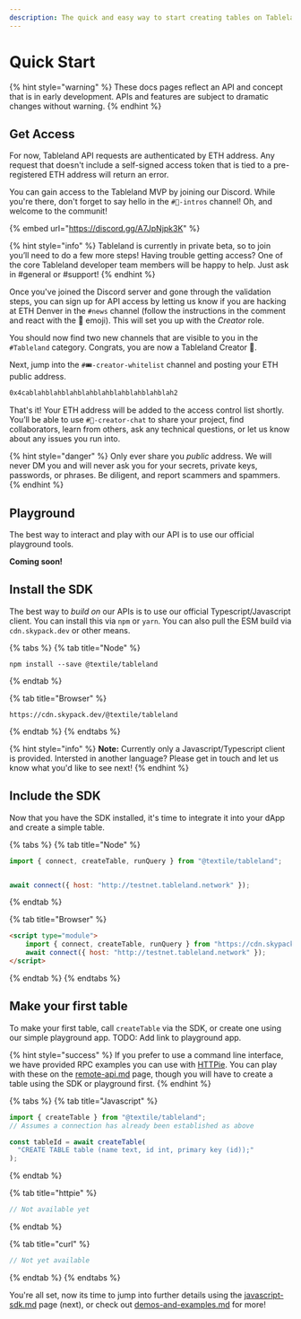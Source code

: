 ```yaml
---
description: The quick and easy way to start creating tables on Tableland.
---
```


# Quick Start

{% hint style="warning" %}
These docs pages reflect an API and concept that is in early development. APIs and features are subject to dramatic changes without warning.
{% endhint %}

## Get Access

For now, Tableland API requests are authenticated by ETH address. Any request that doesn't include a self-signed access token that is tied to a pre-registered ETH address will return an error.

You can gain access to the Tableland MVP by joining our Discord. While you're there, don't forget to say hello in the `#👋-intros` channel! Oh, and welcome to the communit!

{% embed url="https://discord.gg/A7JpNjpk3K" %}

{% hint style="info" %}
Tableland is currently in private beta, so to join you’ll need to do a few more steps! Having trouble getting access? One of the core Tableland developer team members will be happy to help. Just ask in #general or #support!
{% endhint %}

Once you've joined the Discord server and gone through the validation steps, you can sign up for API access by letting us know if you are hacking at ETH Denver in the `#news` channel (follow the instructions in the comment and react with the :crown: emoji). This will set you up with the _Creator_ role.

You should now find two new channels that are visible to you in the `#Tableland` category. Congrats, you are now a Tableland Creator :muscle:.

Next, jump into the `#🎟-creator-whitelist` channel and posting your ETH public address.

```bash
0x4cablahblahblahblahblahblahblahblahblah2
```

That's it! Your ETH address will be added to the access control list shortly. You’ll be able to use `#🔩-creator-chat` to share your project, find collaborators, learn from others, ask any technical questions, or let us know about any issues you run into.

{% hint style="danger" %}
Only ever share you _public_ address. We will never DM you and will never ask you for your secrets, private keys, passwords, or phrases. Be diligent, and report scammers and spammers.
{% endhint %}

## Playground

The best way to interact and play with our API is to use our official playground tools.

**Coming soon!**

## Install the SDK

The best way to _build on_ our APIs is to use our official Typescript/Javascript client. You can install this via `npm` or `yarn`. You can also pull the ESM build via `cdn.skypack.dev` or other means.

{% tabs %}
{% tab title="Node" %}
```
npm install --save @textile/tableland
```
{% endtab %}

{% tab title="Browser" %}
```
https://cdn.skypack.dev/@textile/tableland
```
{% endtab %}
{% endtabs %}

{% hint style="info" %}
**Note:** Currently only a Javascript/Typescript client is provided. Intersted in another language? Please get in touch and let us know what you'd like to see next!
{% endhint %}

## Include the SDK

Now that you have the SDK installed, it's time to integrate it into your dApp and create a simple table.

{% tabs %}
{% tab title="Node" %}
```javascript
import { connect, createTable, runQuery } from "@textile/tableland";


await connect({ host: "http://testnet.tableland.network" });
```
{% endtab %}

{% tab title="Browser" %}
```html
<script type="module">
    import { connect, createTable, runQuery } from "https://cdn.skypack.dev/@textile/tableland";
    await connect({ host: "http://testnet.tableland.network" });
</script>
```
{% endtab %}
{% endtabs %}

## Make your first table

To make your first table, call `createTable` via the SDK, or create one using our simple playground app. TODO: Add link to playground app.

{% hint style="success" %}
If you prefer to use a command line interface, we have provided RPC examples you can use with [HTTPie](https://httpie.org). You can play with these on the [remote-api.md](remote-api.md "mention") page, though you will have to create a table using the SDK or playground first.
{% endhint %}

{% tabs %}
{% tab title="Javascript" %}
```javascript
import { createTable } from "@textile/tableland";
// Assumes a connection has already been established as above

const tableId = await createTable(
  "CREATE TABLE table (name text, id int, primary key (id));"
);
```
{% endtab %}

{% tab title="httpie" %}
```javascript
// Not available yet
```
{% endtab %}

{% tab title="curl" %}
```javascript
// Not yet available
```
{% endtab %}
{% endtabs %}

You're all set, now its time to jump into further details using the [javascript-sdk.md](javascript-sdk.md "mention") page (next), or check out [demos-and-examples.md](demos-and-examples.md "mention") for more!
